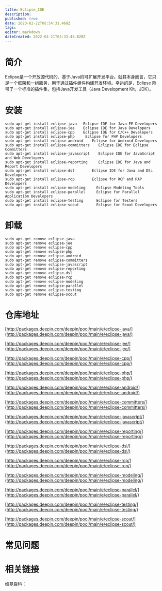 ```yaml
---
title: Eclipse_IDE
description: 
published: true
date: 2023-02-22T08:54:31.468Z
tags: 
editor: markdown
dateCreated: 2022-04-21T03:33:48.820Z
---
```


# 简介

Eclipse是一个开放源代码的、基于Java的可扩展开发平台。就其本身而言，它只是一个框架和一组服务，用于通过插件组件构建开发环境。幸运的是，Eclipse 附带了一个标准的插件集，包括Java开发工具（Java Development Kit，JDK）。

# 安装

```
sudo apt-get install eclipse-java   Eclipse IDE for Java EE Developers
sudo apt-get install eclipse-jee    Eclipse IDE for Java Developers
sudo apt-get install eclipse-cpp    Eclipse IDE for C/C++ Developers
sudo apt-get install eclipse-php     Eclipse for PHP Developers
sudo apt-get install eclipse-android    Eclipse for Android Developers
sudo apt-get install eclipse-committers    Eclipse IDE for Eclipse Committers
sudo apt-get install eclipse-javascript    Eclipse IDE for JavaScript and Web Developers
sudo apt-get install eclipse-reporting     Eclipse IDE for Java and Report Developers
sudo apt-get install eclipse-dsl        Eclipse IDE for Java and DSL Developers
sudo apt-get install eclipse-rcp        Eclipse for RCP and RAP Developers
sudo apt-get install eclipse-modeling     Eclipse Modeling Tools
sudo apt-get install eclipse-parallel     Eclipse for Parallel Application Developers
sudo apt-get install eclipse-testing      Eclipse for Testers
sudo apt-get install eclipse-scout        Eclipse for Scout Developers

```

# 卸载

```
sudo apt-get remove eclipse-java
sudo apt-get remove eclipse-jee 
sudo apt-get remove eclipse-cpp
sudo apt-get remove eclipse-php
sudo apt-get remove eclipse-android
sudo apt-get remove eclipse-committers
sudo apt-get remove eclipse-javascript
sudo apt-get remove eclipse-reporting
sudo apt-get remove eclipse-dsl
sudo apt-get remove eclipse-rcp
sudo apt-get remove eclipse-modeling
sudo apt-get remove eclipse-parallel
sudo apt-get remove eclipse-testing
sudo apt-get remove eclipse-scout

```

# 仓库地址

[http://packages.deepin.com/deepin/pool/main/e/eclipse-java/](http://packages.deepin.com/deepin/pool/main/e/eclipse-java/)

[http://packages.deepin.com/deepin/pool/main/e/eclipse-jee/](http://packages.deepin.com/deepin/pool/main/e/eclipse-jee/)

[http://packages.deepin.com/deepin/pool/main/e/eclipse-cpp/](http://packages.deepin.com/deepin/pool/main/e/eclipse-cpp/)

[http://packages.deepin.com/deepin/pool/main/e/eclipse-php/](http://packages.deepin.com/deepin/pool/main/e/eclipse-php/)

[http://packages.deepin.com/deepin/pool/main/e/eclipse-android/](http://packages.deepin.com/deepin/pool/main/e/eclipse-android/)

[http://packages.deepin.com/deepin/pool/main/e/eclipse-committers/](http://packages.deepin.com/deepin/pool/main/e/eclipse-committers/)

[http://packages.deepin.com/deepin/pool/main/e/eclipse-javascript/](http://packages.deepin.com/deepin/pool/main/e/eclipse-javascript/)

[http://packages.deepin.com/deepin/pool/main/e/eclipse-reporting/](http://packages.deepin.com/deepin/pool/main/e/eclipse-reporting/)

[http://packages.deepin.com/deepin/pool/main/e/eclipse-dsl/](http://packages.deepin.com/deepin/pool/main/e/eclipse-dsl/)

[http://packages.deepin.com/deepin/pool/main/e/eclipse-rcp/](http://packages.deepin.com/deepin/pool/main/e/eclipse-rcp/)

[http://packages.deepin.com/deepin/pool/main/e/eclipse-modeling/](http://packages.deepin.com/deepin/pool/main/e/eclipse-modeling/)

[http://packages.deepin.com/deepin/pool/main/e/eclipse-parallel/](http://packages.deepin.com/deepin/pool/main/e/eclipse-parallel/)

[http://packages.deepin.com/deepin/pool/main/e/eclipse-testing/](http://packages.deepin.com/deepin/pool/main/e/eclipse-testing/)

[http://packages.deepin.com/deepin/pool/main/e/eclipse-scout/](http://packages.deepin.com/deepin/pool/main/e/eclipse-scout/)


# 常见问题


# 相关链接

维基百科：